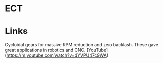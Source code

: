 # ECT

# Links
Cycloidal gears for massive RPM reduction and zero backlash. These gave great applications in robotics and CNC.  [YouTube] (https://m.youtube.com/watch?v=dYVPU47c9WA)
 
 
